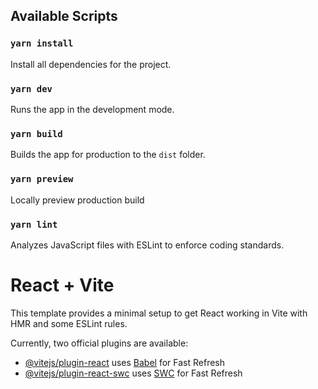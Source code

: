## Available Scripts

### `yarn install`
Install all dependencies for the project.

### `yarn dev`
Runs the app in the development mode.

### `yarn build`
Builds the app for production to the `dist` folder.

### `yarn preview`
Locally preview production build

### `yarn lint`
Analyzes JavaScript files with ESLint to enforce coding standards.


# React + Vite

This template provides a minimal setup to get React working in Vite with HMR and some ESLint rules.

Currently, two official plugins are available:

- [@vitejs/plugin-react](https://github.com/vitejs/vite-plugin-react/blob/main/packages/plugin-react/README.md) uses [Babel](https://babeljs.io/) for Fast Refresh
- [@vitejs/plugin-react-swc](https://github.com/vitejs/vite-plugin-react-swc) uses [SWC](https://swc.rs/) for Fast Refresh
